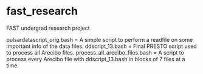 # fast_research
FAST undergrad research project

pulsardatascript_orig.bash = A simple script to perform a readfile on some important info of the data files.
ddscript_13.bash = Final PRESTO script used to process all Arecibo files.
process_all_arecibo_files.bash = A script to process every Arecibo file with ddscript_13.bash in blocks of 7 files at a time.
